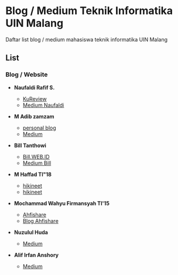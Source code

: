 # Blog / Medium Teknik Informatika UIN Malang

Daftar list blog / medium mahasiswa teknik informatika UIN Malang

## List

### Blog / Website

* **Naufaldi Rafif S.**
  + [KuReview](https://www.kureview.web.id)
  + [Medium Naufaldi](https://medium.com/naufaldi)

* **M Adib zamzam**
  + [personal blog](https://dib01.blogspot.com/)
  + [Medium](https://medium.com/@adib35785)

* **Bill Tanthowi**
  + [Bill.WEB.ID](http://bill.web.id/)
  + [Medium Bill](https://medium.com/@billxcode)

* **M Haffad TI"18**
  + [hikineet](https://hikineet.home.blog/)
  + [hikineet](https://hikineet.home.blog/)

* **Mochammad Wahyu Firmansyah TI'15**
  + [Ahfishare](https://ahfishare.com/)
  + [Blog Ahfishare](https://blog.ahfishare.com/)

* **Nuzulul Huda**
  + [Medium](https://medium.com/@hudanuzulul)

* **Alif Irfan Anshory**
  + [Medium](https://medium.com/@alfari)
